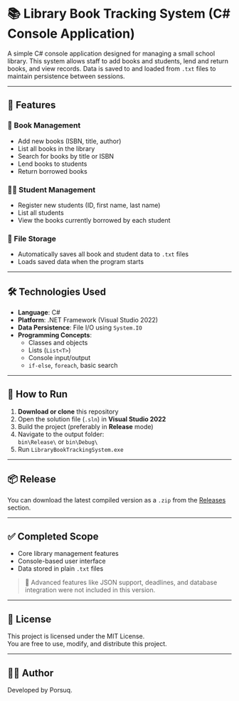 # 📚 Library Book Tracking System (C# Console Application)

A simple C# console application designed for managing a small school library. This system allows staff to add books and students, lend and return books, and view records. Data is saved to and loaded from `.txt` files to maintain persistence between sessions.

---

## 🧩 Features

### 📘 Book Management
- Add new books (ISBN, title, author)
- List all books in the library
- Search for books by title or ISBN
- Lend books to students
- Return borrowed books

### 🧑‍🎓 Student Management
- Register new students (ID, first name, last name)
- List all students
- View the books currently borrowed by each student

### 💾 File Storage
- Automatically saves all book and student data to `.txt` files
- Loads saved data when the program starts

---

## 🛠 Technologies Used

- **Language**: C#  
- **Platform**: .NET Framework (Visual Studio 2022)  
- **Data Persistence**: File I/O using `System.IO`  
- **Programming Concepts**:
  - Classes and objects
  - Lists (`List<T>`)
  - Console input/output
  - `if-else`, `foreach`, basic search

---

## 🚀 How to Run

1. **Download or clone** this repository
2. Open the solution file (`.sln`) in **Visual Studio 2022**
3. Build the project (preferably in **Release** mode)
4. Navigate to the output folder:  
   `bin\Release\` or `bin\Debug\`
5. Run `LibraryBookTrackingSystem.exe`

---

## 📦 Release

You can download the latest compiled version as a `.zip` from the [Releases](https://github.com/yourusername/repo-name/releases) section.

---

## ✅ Completed Scope

- Core library management features
- Console-based user interface
- Data stored in plain `.txt` files

> 📝 Advanced features like JSON support, deadlines, and database integration were not included in this version.

---

## 📄 License

This project is licensed under the MIT License.  
You are free to use, modify, and distribute this project.

---

## 👨‍💻 Author

Developed by Porsuq.  
